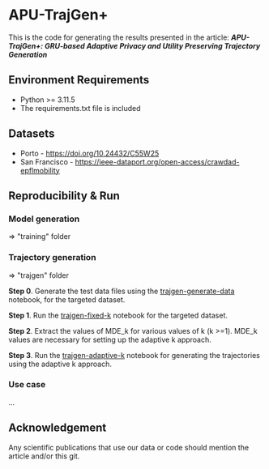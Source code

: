 # APU-TrajGen+

This is the code for generating the results presented in the article: ***APU-TrajGen+: GRU-based Adaptive Privacy and
Utility Preserving Trajectory Generation***

## Environment Requirements

- Python >= 3.11.5
- The requirements.txt file is included

## Datasets

- Porto - https://doi.org/10.24432/C55W25
- San Francisco - https://ieee-dataport.org/open-access/crawdad-epflmobility

## Reproducibility & Run

### Model generation

=> "training" folder

### Trajectory generation

=> "trajgen" folder

**Step 0**. Generate the test data files using the [trajgen-generate-data](trajgen/trajgen-generate-data.ipynb) notebook, for the targeted dataset.

**Step 1**. Run the [trajgen-fixed-k](trajgen/trajgen-fixed-k.ipynb) notebook for the targeted dataset.

**Step 2**. Extract the values of MDE_k for various values of k (k >=1). MDE_k values are necessary for setting up the adaptive k approach.

**Step 3**. Run the [trajgen-adaptive-k](trajgen/trajgen-adaptive-k.ipynb) notebook  for generating the trajectories using the adaptive k approach.

### Use case

...

## Acknowledgement

Any scientific publications that use our data or code should mention the article and/or this git.
